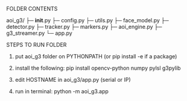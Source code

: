 FOLDER CONTENTS

aoi_g3/
├─ __init__.py
├─ config.py
├─ utils.py
├─ face_model.py
├─ detector.py
├─ tracker.py
├─ markers.py
├─ aoi_engine.py
├─ g3_streamer.py
└─ app.py

STEPS TO RUN FOLDER

1. put aoi_g3 folder on PYTHONPATH (or pip install -e if a package)

2. install the following: 
pip install opencv-python numpy pylsl g3pylib

3. edit HOSTNAME in aoi_g3/app.py (serial or IP)

4. run in terminal: python -m aoi_g3.app
